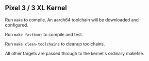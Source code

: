 ## Pixel 3 / 3 XL Kernel

Run `make` to compile. An aarch64 toolchain will be downloaded and configured.

Run `make fastboot` to compile and test.

Run `make clean-toolchains` to cleanup toolchains.

All other targets are passed through to the kernel's ordinary makefile.
